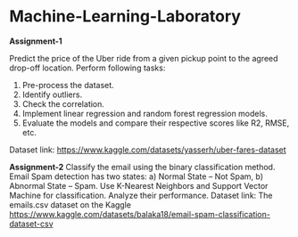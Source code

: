 # Machine-Learning-Laboratory

**Assignment-1**

Predict the price of the Uber ride from a given pickup point to the agreed drop-off location. Perform following tasks:
1. Pre-process the dataset.
2. Identify outliers.
3. Check the correlation.
4. Implement linear regression and random forest regression models.
5. Evaluate the models and compare their respective scores like R2, RMSE, etc.

Dataset link: https://www.kaggle.com/datasets/yasserh/uber-fares-dataset

**Assignment-2**
Classify the email using the binary classification method. Email Spam detection has two states: a) Normal State – Not Spam, b) Abnormal State – Spam. 
Use K-Nearest Neighbors and Support Vector Machine for classification. Analyze their performance.
Dataset link: The emails.csv dataset on the Kaggle https://www.kaggle.com/datasets/balaka18/email-spam-classification-dataset-csv
